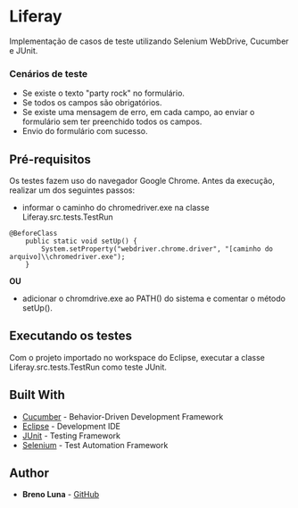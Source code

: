 # Liferay

Implementação de casos de teste utilizando Selenium WebDrive, Cucumber e JUnit.

### Cenários de teste
* Se existe o texto "party rock" no formulário.
* Se todos os campos são obrigatórios.
* Se existe uma mensagem de erro, em cada campo, ao enviar o formulário sem ter preenchido todos os campos.
* Envio do formulário com sucesso.

## Pré-requisitos

Os testes fazem uso do navegador Google Chrome. Antes da execução, realizar um dos seguintes passos:
* informar o caminho do chromedriver.exe na classe Liferay.src.tests.TestRun
```
@BeforeClass
	public static void setUp() {
		System.setProperty("webdriver.chrome.driver", "[caminho do arquivo]\\chromedriver.exe");
	}
```
**OU**
* adicionar o chromdrive.exe ao PATH() do sistema e comentar o método setUp().

## Executando os testes

Com o projeto importado no workspace do Eclipse, executar a classe Liferay.src.tests.TestRun como teste JUnit.

## Built With

* [Cucumber](https://cucumber.io/) - Behavior-Driven Development Framework
* [Eclipse](https://www.eclipse.org/) - Development IDE
* [JUnit](https://junit.org/junit5/) - Testing Framework
* [Selenium](https://www.seleniumhq.org/) - Test Automation Framework

## Author

* **Breno Luna** - [GitHub](https://github.com/brenoluna)
